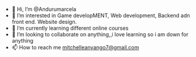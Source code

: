 - 👋 Hi, I’m @Andurumarcela
- 👀 I’m interested in Game developMENT, Web development, Backend adn front end. Website design.
- 🌱 I’m currently learning different online courses
- 💞️ I’m looking to collaborate on anything,,i love learning so i am down for anything
- 📫 How to reach me mitchelleanyango7@gmail.com

<!---
Andurumarcela/Andurumarcela is a ✨ special ✨ repository because its `README.md` (this file) appears on your GitHub profile.
You can click the Preview link to take a look at your changes.
--->
